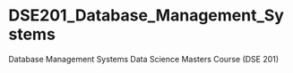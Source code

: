 # DSE201_Database_Management_Systems
Database Management Systems Data Science Masters Course (DSE 201)
